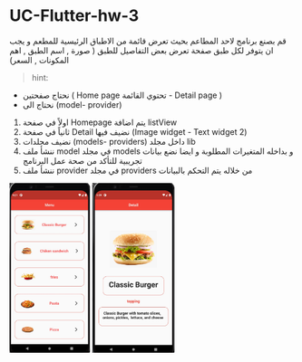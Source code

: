 # UC-Flutter-hw-3

قم بصنع برنامج لاحد المطاعم بحيث تعرض قائمة من الاطباق الرئيسية للمطعم و يجب ان يتوفر لكل طبق صفحة تعرض بعض التفاصيل للطبق ( صورة , اسم الطبق , اهم المكونات , السعر) 
> hint:
* نحتاج صفحتين ( Home page تحتوي القائمة - Detail page )
* نحتاج الى (model- provider)
1. اولاً في صفحة  Homepage يتم اضافة listView  
2. ثانياً في صفحة Detail نضيف فيها (Image widget - Text widget 2)
3. نضيف مجلدات  (models- providers) داخل مجلد lib 
4. ننشأ ملف model في مجلد models و بداخله المتغيرات المطلوبة و ايضا نضع بيانات تجريبية للتأكد من صحة عمل البرنامج
5. ننشأ ملف provider في مجلد providers  من خلاله يتم التحكم بالبيانات


<img src="images/hw3-1.jpg" height="300"/>
<img src="images/hw3-2.jpg" height="300"/>
